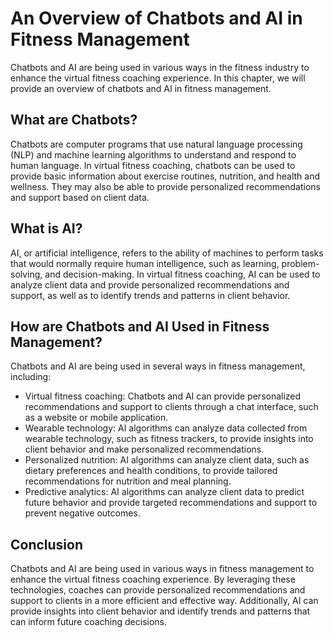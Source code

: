 An Overview of Chatbots and AI in Fitness Management
======================================================================================================

Chatbots and AI are being used in various ways in the fitness industry to enhance the virtual fitness coaching experience. In this chapter, we will provide an overview of chatbots and AI in fitness management.

What are Chatbots?
------------------

Chatbots are computer programs that use natural language processing (NLP) and machine learning algorithms to understand and respond to human language. In virtual fitness coaching, chatbots can be used to provide basic information about exercise routines, nutrition, and health and wellness. They may also be able to provide personalized recommendations and support based on client data.

What is AI?
-----------

AI, or artificial intelligence, refers to the ability of machines to perform tasks that would normally require human intelligence, such as learning, problem-solving, and decision-making. In virtual fitness coaching, AI can be used to analyze client data and provide personalized recommendations and support, as well as to identify trends and patterns in client behavior.

How are Chatbots and AI Used in Fitness Management?
---------------------------------------------------

Chatbots and AI are being used in several ways in fitness management, including:

* Virtual fitness coaching: Chatbots and AI can provide personalized recommendations and support to clients through a chat interface, such as a website or mobile application.
* Wearable technology: AI algorithms can analyze data collected from wearable technology, such as fitness trackers, to provide insights into client behavior and make personalized recommendations.
* Personalized nutrition: AI algorithms can analyze client data, such as dietary preferences and health conditions, to provide tailored recommendations for nutrition and meal planning.
* Predictive analytics: AI algorithms can analyze client data to predict future behavior and provide targeted recommendations and support to prevent negative outcomes.

Conclusion
----------

Chatbots and AI are being used in various ways in fitness management to enhance the virtual fitness coaching experience. By leveraging these technologies, coaches can provide personalized recommendations and support to clients in a more efficient and effective way. Additionally, AI can provide insights into client behavior and identify trends and patterns that can inform future coaching decisions.
